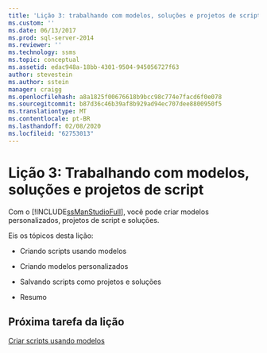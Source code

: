 ```yaml
---
title: 'Lição 3: trabalhando com modelos, soluções e projetos de script | Microsoft Docs'
ms.custom: ''
ms.date: 06/13/2017
ms.prod: sql-server-2014
ms.reviewer: ''
ms.technology: ssms
ms.topic: conceptual
ms.assetid: edac948a-18bb-4301-9504-945056727f63
author: stevestein
ms.author: sstein
manager: craigg
ms.openlocfilehash: a8a1825f00676618b9bcc98c774e7facd6f0e078
ms.sourcegitcommit: b87d36c46b39af8b929ad94ec707dee8800950f5
ms.translationtype: MT
ms.contentlocale: pt-BR
ms.lasthandoff: 02/08/2020
ms.locfileid: "62753013"
---
```

# <a name="lesson-3-working-with-templates-solutions-and-script-projects"></a>Lição 3: Trabalhando com modelos, soluções e projetos de script
  Com o [!INCLUDE[ssManStudioFull](../../includes/ssmanstudiofull-md.md)], você pode criar modelos personalizados, projetos de script e soluções.  
  
 Eis os tópicos desta lição:  
  
-   Criando scripts usando modelos  
  
-   Criando modelos personalizados  
  
-   Salvando scripts como projetos e soluções  
  
-   Resumo  
  
## <a name="next-task-in-lesson"></a>Próxima tarefa da lição  
 [Criar scripts usando modelos](lesson-3-1-create-scripts-using-templates.md)  
  
  
